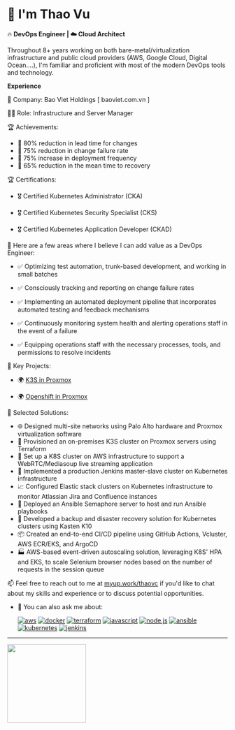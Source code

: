 # 👋 I'm Thao Vu

🔥 **DevOps Engineer | ☁️ Cloud Architect**

Throughout 8+ years working on both bare-metal/virtualization infrastructure and public cloud providers (AWS, Google Cloud, Digital Ocean....), I'm familiar and proficient with most of the modern DevOps tools and technology.

**Experience**

🏢 Company: Bao Viet Holdings [ baoviet.com.vn ]

👩‍💼 Role: Infrastructure and Server Manager

🏆 Achievements:

  - 🚀 80% reduction in lead time for changes
  - 🚀 75% reduction in change failure rate
  - 🚀 75% increase in deployment frequency
  - 🚀 65% reduction in the mean time to recovery

🏆 Certifications:

- 🎖️ Certified Kubernetes Administrator (CKA)

- 🎖️ Certified Kubernetes Security Specialist (CKS)

- 🎖️ Certified Kubernetes Application Developer (CKAD)

🚀 Here are a few areas where I believe I can add value as a DevOps Engineer:

- ✅ Optimizing test automation, trunk-based development, and working in small batches

- ✅ Consciously tracking and reporting on change failure rates

- ✅ Implementing an automated deployment pipeline that incorporates automated testing and feedback mechanisms

- ✅ Continuously monitoring system health and alerting operations staff in the event of a failure

- ✅ Equipping operations staff with the necessary processes, tools, and permissions to resolve incidents

🧰 Key Projects:

- 🌍 [ K3S in Proxmox ](l.aandd.io/k3s)

- 🌍 [ Openshift in Proxmox ](l.aandd.io/openshift)

🔨 Selected Solutions:

- 🌐 Designed multi-site networks using Palo Alto hardware and Proxmox virtualization software
- 🚀 Provisioned an on-premises K3S cluster on Proxmox servers using Terraform
- 🎥 Set up a K8S cluster on AWS infrastructure to support a WebRTC/Mediasoup live streaming application
- 🔧 Implemented a production Jenkins master-slave cluster on Kubernetes infrastructure
- 📈 Configured Elastic stack clusters on Kubernetes infrastructure to monitor Atlassian Jira and Confluence instances
- 🤖 Deployed an Ansible Semaphore server to host and run Ansible playbooks
- 💾 Developed a backup and disaster recovery solution for Kubernetes clusters using Kasten K10
- 📦 Created an end-to-end CI/CD pipeline using GitHub Actions, Vcluster, AWS ECR/EKS, and ArgoCD
- 🏭 AWS-based event-driven autoscaling solution, leveraging K8S' HPA and EKS, to scale Selenium browser nodes based on the number of requests in the session queue


📫 Feel free to reach out to me at [myup.work/thaovc](myup.work/thaovc) if you'd like to chat about my skills and experience or to discuss potential opportunities.
- 💬 You can also ask me about:

  [![aws](https://img.shields.io/badge/-aws-orange?logo=amazonaws)](https://aws.amazon.com/)
  [![docker](https://img.shields.io/badge/-docker-blue?logo=docker)](https://docker.com/)
  [![terraform](https://img.shields.io/badge/-terraform-blueviolet?logo=terraform)](https://terraform.io/)
  [![javascript](https://img.shields.io/badge/-javascript-yellow?logo=javascript)](https://www.javascript.com/)
  [![node.js](https://img.shields.io/badge/-node.js-green?logo=nodedotjs)](https://www.nodejs.org/)
  [![ansible](https://img.shields.io/badge/-ansible-000000?logo=ansible)](https://www.ansible.com/)
  [![kubernetes](https://img.shields.io/badge/-kubernetes-326CE5?logo=kubernetes)](https://kubernetes.io/)
  [![jenkins](https://img.shields.io/badge/-jenkins-D24939?logo=jenkins)](https://www.jenkins.io/)

---

<div>
  <a href="https://github.com/thaobk54">
  <img height="180em" src="https://github-readme-stats.vercel.app/api/top-langs/?username=thaobk54&layout=compact&langs_count=6"/>
</div>
